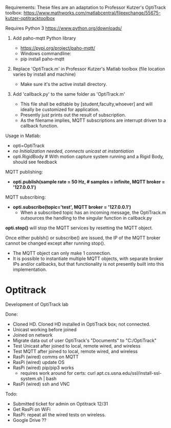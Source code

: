 Requirements:
These files are an adaptation to Professor Kutzer's OptiTrack toolbox:
https://www.mathworks.com/matlabcentral/fileexchange/55675-kutzer-optitracktoolbox

Requires Python 3
https://www.python.org/downloads/

1. Add paho-mqtt Python library
    - https://pypi.org/project/paho-mqtt/
    - Windows commandline:
    - pip install paho-mqtt

2. Replace 'OptiTrack.m' in Professor Kutzer's Matlab toolbox (file location varies by install and machine)
    - Make sure it's the active install directory.

3. Add 'callback.py' to the same folder as 'OptiTrack.m'
    - This file shall be editable by [student,faculty,whoever] and will ideally be customized for application.
    - Presently just prints out the result of subscription.
    - As the filename implies, MQTT subscriptions are interrupt driven to a callback function.

Usage in Matlab:
- opti=OptiTrack
- *no Initialization needed, connects unicast at instantiation*
- opti.RigidBody      # With motion capture system running and a Rigid Body, should see feedback

MQTT publishing:
- **opti.publish(sample rate = 50 Hz, # samples = infinite, MQTT broker = '127.0.0.1')**

MQTT subscribing:
- **opti.subscribe(topic='test', MQTT broker = '127.0.0.1')**
    - When a subscribed topic has an incoming message, the OptiTrack.m outsources the handling to the singular function in callback.py

**opti.stop()** will stop the MQTT services by resetting the MQTT object.

Once either publsh() or subscribe() are issued, the IP of the MQTT broker cannot be changed except after running stop().
- The MQTT object can only make 1 connection. 
- It is possible to instantiate multiple MQTT objects, with separate broker IPs and/or callbacks, but that functionality is not presently built into this implementation.


# Optitrack
Development of OptiTrack lab

Done:
- Cloned HD. Cloned HD installed in OptiTrack box; not connected.
- Unicast working before joined
- Joined on network
- Migrate data out of user OptiTrack's "Documents" to "C:/OptiTrack"
- Test Unicast after joined to local, remote wired, and wireless
- Test MQTT after joined to local, remote wired, and wireless
- RasPi (wired) comms on MQTT
- RasPi (wired) update OS
- RasPi (wired) pip/pip3 works
    - requires work around for certs:
        curl apt.cs.usna.edu/ssl/install-ssl-system.sh | bash
- RasPi (wired) ssh and VNC

Todo:
- Submitted ticket for admin on Optitrack 12/31
- Get RasPi on WiFi
- RasPi: repeat all the wired tests on wireless.
- Google Drive ??

      
